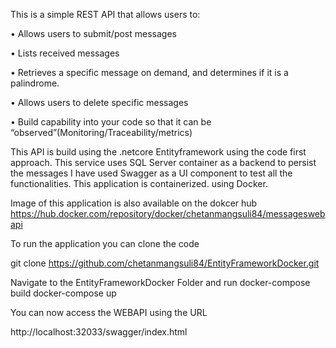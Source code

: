 This is a simple REST API that allows users to: 


•	Allows users to submit/post messages 

•	Lists received messages 

•	Retrieves a specific message on demand, and determines if it is a palindrome. 

•	Allows users to delete specific messages 

•	Build capability into your code so that it can be “observed”(Monitoring/Traceability/metrics)


This API is build using the .netcore Entityframework using the code first approach.
This service uses SQL Server container as a backend to persist the messages I have used Swagger as a UI component to test all the functionalities.
This application is containerized. using Docker. 

Image of this application is also available on the dokcer hub https://hub.docker.com/repository/docker/chetanmangsuli84/messageswebapi

To run the application you can clone the code 

git clone https://github.com/chetanmangsuli84/EntityFrameworkDocker.git

Navigate to the EntityFrameworkDocker Folder and run 
  docker-compose build
  docker-compose up
  
You can now access the WEBAPI using the URL

http://localhost:32033/swagger/index.html




